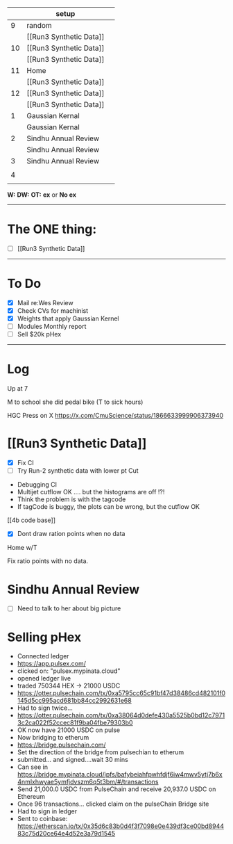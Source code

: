 
|     | setup                   |     |
| --- | ----------------------- | --- |
| 9   | random                  |     |
|     | [[Run3 Synthetic Data]] |     |
| 10  | [[Run3 Synthetic Data]] |     |
|     | [[Run3 Synthetic Data]] |     |
| 11  | Home                    |     |
|     | [[Run3 Synthetic Data]] |     |
| 12  | [[Run3 Synthetic Data]] |     |
|     | [[Run3 Synthetic Data]] |     |
| 1   | Gaussian Kernal         |     |
|     | Gaussian Kernal         |     |
| 2   | Sindhu Annual Review    |     |
|     | Sindhu Annual Review    |     |
| 3   | Sindhu Annual Review    |     |
|     |                         |     |
| 4   |                         |     |
|     |                         |     |

**W:**
**DW:**
**OT:**
**ex** or **No ex**

---
# The ONE thing: 
- [ ] [[Run3 Synthetic Data]]

---
# To Do

- [x] Mail re:Wes Review
- [x] Check CVs for machinist
- [x] Weights that apply Gaussian Kernel
- [ ] Modules Monthly report
- [ ] Sell $20k pHex

---

# Log

Up at 7

M to school she did pedal bike 
(T to sick hours) 

HGC Press on X
https://x.com/CmuScience/status/1866633999906373940

# [[Run3 Synthetic Data]]
- [x] Fix CI
- [ ] Try Run-2 synthetic data with lower pt Cut
- Debugging CI
- Multijet cutflow OK .... but the histograms are off !?!
- Think the problem is with the tagcode
- If tagCode is buggy, the plots can be wrong, but the cutflow OK

[[4b code base]]
- [x] Dont draw ration points when no data

Home w/T 

Fix ratio points with no data.

# Sindhu Annual Review
- [ ] Need to talk to her about big picture


# Selling pHex
- Connected ledger
- https://app.pulsex.com/
- clicked on: "pulsex.mypinata.cloud"
- opened ledger live
- traded 750344 HEX  -> 21000 USDC
- https://otter.pulsechain.com/tx/0xa5795cc65c91bf47d38486cd482101f0145d5cc995acd681bb84cc2992631e68
- Had to sign twice...
- https://otter.pulsechain.com/tx/0xa38064d0defe430a5525b0bd12c79713c2ca022f52ccec81f9ba04fbe79303b0
- OK now have 21000 USDC on pulse
- Now bridging to etherum
- https://bridge.pulsechain.com/
- Set the direction of the bridge from pulsechian to etherum
- submitted... and signed....wait 30 mins
- Can see in https://bridge.mypinata.cloud/ipfs/bafybeiahfpwhfdjf6iw4mwv5ytj7b6x4nmlxhwyae5ymfjdvszm6q5t3bm/#/transactions
- Send 21,000.0 USDC from PulseChain and receive 20,937.0 USDC on Ethereum
- Once 96 transactions... clicked claim on the pulseChain Bridge site
- Had to sign in ledger
- Sent to coinbase: https://etherscan.io/tx/0x35d6c83b0d4f3f7098e0e439df3ce00bd894483c75d20ce64e4d52e3a79d1545